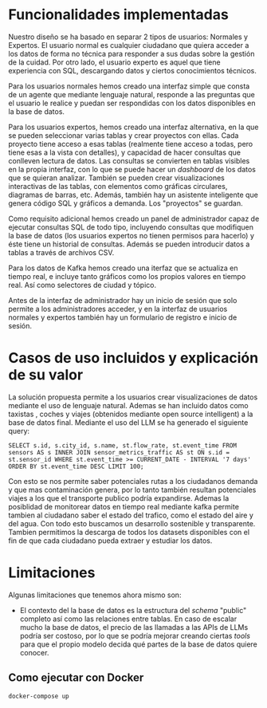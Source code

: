 




# Funcionalidades implementadas
Nuestro diseño se ha basado en separar 2 tipos de usuarios: Normales y Expertos. El usuario normal es cualquier ciudadano que quiera acceder a los datos de forma no técnica para responder a sus dudas sobre la gestión de la cuidad. Por otro lado, el usuario experto es aquel que tiene experiencia con SQL, descargando datos y ciertos conocimientos técnicos.

Para los usuarios normales hemos creado una interfaz simple que consta de un agente que mediante lenguaje natural, responde a las preguntas que el usuario le realice y puedan ser respondidas con los datos disponibles en la base de datos.

Para los usuarios expertos, hemos creado una interfaz alternativa, en la que se pueden seleccionar varias tablas y crear proyectos con ellas. Cada proyecto tiene acceso a esas tablas (realmente tiene acceso a todas, pero tiene esas a la vista con detalles), y capacidad de hacer consultas que conlleven lectura de datos. Las consultas se convierten en tablas visibles en la propia interfaz, con lo que se puede hacer un *dashboard* de los datos que se quieran analizar. También se pueden crear visualizaciones interactivas de las tablas, con elementos como gráficas circulares, diagramas de barras, etc. Además, también hay un asistente inteligente que genera código SQL y gráficos a demanda. Los "proyectos" se guardan.

Como requisito adicional hemos creado un panel de administrador capaz de ejecutar consultas SQL de todo tipo, incluyendo consultas que modifiquen la base de datos (los usuarios expertos no tienen permisos para hacerlo) y éste tiene un historial de consultas. Además se pueden introducir datos a tablas a través de archivos CSV. 

Para los datos de Kafka hemos creado una iterfaz que se actualiza en tiempo real, e incluye tanto gráficos como los propios valores en tiempo real. Así como selectores de ciudad y tópico.

Antes de la interfaz de administrador hay un inicio de sesión que solo permite a los administradores acceder, y en la interfaz de usuarios normales y expertos también hay un formulario de registro e inicio de sesión.

# Casos de uso incluidos y explicación de su valor
La solución propuesta permite a los usuarios crear visualizaciones de datos mediante el uso de lenguaje natural. Ademas se han incluido datos como taxistas , coches y viajes (obtenidos mediante open source intelligent) a la base de datos final. Mediante el uso del LLM se ha generado el siguiente query: 

`SELECT s.id, s.city_id, s.name, st.flow_rate, st.event_time FROM sensors AS s INNER JOIN sensor_metrics_traffic AS st ON s.id = st.sensor_id WHERE st.event_time >= CURRENT_DATE - INTERVAL '7 days' ORDER BY st.event_time DESC LIMIT 100;`

 Con esto se nos permite saber potenciales rutas a los ciudadanos demanda y que mas contaminación genera, por lo tanto también resultan potenciales viajes a los que el transporte publico podría expandirse. Ademas la posiblidad de monitorear datos en tiempo real mediante kafka permite tambien al ciudadano saber el estado del trafico, como el estado del aire y del agua. Con todo esto buscamos un desarrollo sostenible y transparente. Tambien permitimos la descarga de todos los datasets disponibles con el fin de que cada ciudadano pueda extraer y estudiar los datos. 

# Limitaciones

Algunas limitaciones que tenemos ahora mismo son:
- El contexto del la base de datos es la estructura del *schema* "public" completo así como las relaciones entre tablas. En caso de escalar mucho la base de datos, el precio de las llamadas a las APIs de LLMs podría ser costoso, por lo que se podría mejorar creando ciertas *tools* para que el propio modelo decida qué partes de la base de datos quiere conocer.

## Como ejecutar con Docker
```sh
docker-compose up
```
